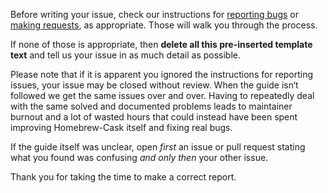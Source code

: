 Before writing your issue, check our instructions for [reporting bugs](https://github.com/caskroom/homebrew-cask#reporting-bugs) or [making requests](https://github.com/caskroom/homebrew-cask#requests), as appropriate. Those will walk you through the process.

If none of those is appropriate, then **delete all this pre-inserted template text** and tell us your issue in as much detail as possible.

Please note that if it is apparent you ignored the instructions for reporting issues, your issue may be closed without review. When the guide isn‘t followed we get the same issues over and over. Having to repeatedly deal with the same solved and documented problems leads to maintainer burnout and a lot of wasted hours that could instead have been spent improving Homebrew-Cask itself and fixing real bugs.

If the guide itself was unclear, open *first* an issue or pull request stating what you found was confusing *and only then* your other issue.

Thank you for taking the time to make a correct report.
